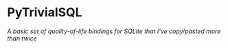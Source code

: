 # PyTrivialSQL

_A basic set of quality-of-life bindings for SQLite that I've copy/pasted more than twice_
